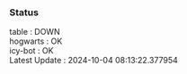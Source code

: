 ### Status


table : DOWN  
hogwarts : OK  
icy-bot : OK  
Latest Update : 2024-10-04 08:13:22.377954
